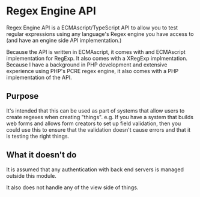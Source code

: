 # Regex Engine API

Regex Engine API is a ECMAscript/TypeScript API to allow you to test regular expressions using any language's Regex engine you have access to (and have an engine side API implementation.)

Because the API is written in ECMAscript, it comes with and ECMAscript implementation for RegExp. It also comes with a XRegExp implmentation. Because I have a background in PHP development and extensive experience using PHP's PCRE regex engine, it also comes with a PHP implementation of the API.

## Purpose

It's intended that this can be used as part of systems that allow users to create regexes when creating "things". e.g. If you have a system that builds web forms and allows form creators to set up field validation, then you could use this to ensure that the validation doesn't cause errors and that it is testing the right things.

## What it doesn't do

It is assumed that any authentication with back end servers is managed outside this module.

It also does not handle any of the view side of things.

